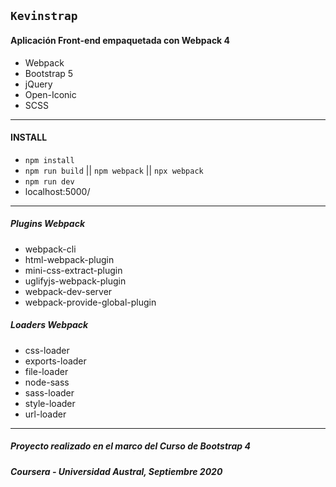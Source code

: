 ## `Kevinstrap`

#### Aplicación Front-end empaquetada con Webpack 4

* Webpack
* Bootstrap 5
* jQuery
* Open-Iconic
* SCSS

---

#### INSTALL

* `npm install`
* `npm run build` || `npm webpack` || `npx webpack`
* `npm run dev`
* localhost:5000/

---

##### Plugins Webpack

* webpack-cli
* html-webpack-plugin
* mini-css-extract-plugin
* uglifyjs-webpack-plugin
* webpack-dev-server
* webpack-provide-global-plugin


##### Loaders Webpack

* css-loader
* exports-loader
* file-loader
* node-sass
* sass-loader
* style-loader
* url-loader


---

##### Proyecto realizado en el marco del Curso de Bootstrap 4
##### Coursera - Universidad Austral, Septiembre 2020